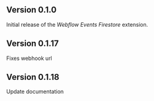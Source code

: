 ## Version 0.1.0

Initial release of the _Webflow Events Firestore_ extension.

## Version 0.1.17

Fixes webhook url

## Version 0.1.18

Update documentation
